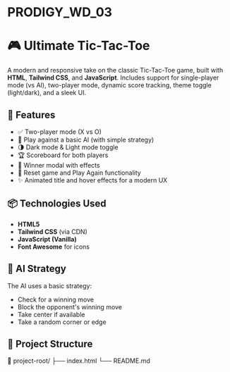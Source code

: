 # PRODIGY_WD_03

# 🎮 Ultimate Tic-Tac-Toe

A modern and responsive take on the classic Tic-Tac-Toe game, built with **HTML**, **Tailwind CSS**, and **JavaScript**. Includes support for single-player mode (vs AI), two-player mode, dynamic score tracking, theme toggle (light/dark), and a sleek UI.

## 🚀 Features

- ✅ Two-player mode (X vs O)
- 🤖 Play against a basic AI (with simple strategy)
- 🌗 Dark mode & Light mode toggle
- 🏆 Scoreboard for both players
- 🎉 Winner modal with effects
- 🔁 Reset game and Play Again functionality
- ✨ Animated title and hover effects for a modern UX

## 📦 Technologies Used

- **HTML5**
- **Tailwind CSS** (via CDN)
- **JavaScript (Vanilla)**
- **Font Awesome** for icons

## 🧠 AI Strategy

The AI uses a basic strategy:
- Check for a winning move
- Block the opponent's winning move
- Take center if available
- Take a random corner or edge

## 📁 Project Structure

📁 project-root/
├── index.html
└── README.md

